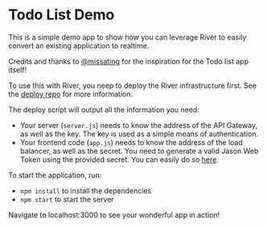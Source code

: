 # Todo List Demo

This is a simple demo app to show how you can leverage River to easily convert an existing application to realtime.

Credits and thanks to [@missating](https://github.com/missating/nodejs-todo) for the inspiration for the Todo list app itself!

To use this with River, you neep to deploy the River infrastructure first. See the [deploy repo](https://github.com/river-live/deploy) for more information.

The deploy script will output all the information you need:

- Your server (`server.js`) needs to know the address of the API Gateway, as well as the key. The key is used as a simple means of authentication.
- Your frontend code (`app.js`) needs to know the address of the load balancer, as well as the secret. You need to generate a valid Jason Web Token using the provided secret. You can easily do so [here](https://jwt.io/).

To start the application, run:

- `npm install` to install the dependencies
- `npm start` to start the server

Navigate to localhost:3000 to see your wonderful app in action!
